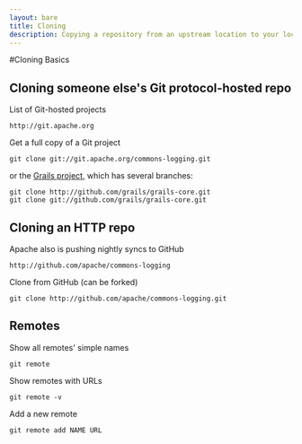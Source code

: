 ```yaml
---
layout: bare
title: Cloning
description: Copying a repository from an upstream location to your local disk.
---
```


#Cloning Basics
## Cloning someone else's Git protocol-hosted repo
List of Git-hosted projects

    http://git.apache.org
    
Get a full copy of a Git project

    git clone git://git.apache.org/commons-logging.git
    
or the [Grails project](http://github.com/grails/grails-core), which has several branches:

    git clone http://github.com/grails/grails-core.git
    git clone git://github.com/grails/grails-core.git

## Cloning an HTTP repo
Apache also is pushing nightly syncs to GitHub

    http://github.com/apache/commons-logging
    
Clone from GitHub (can be forked)

    git clone http://github.com/apache/commons-logging.git

## Remotes
Show all remotes' simple names

    git remote

Show remotes with URLs

    git remote -v

Add a new remote

    git remote add NAME URL


